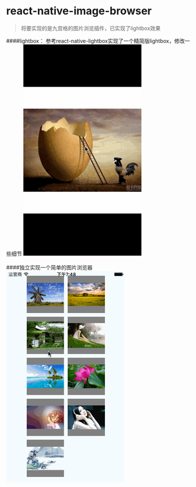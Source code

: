 # react-native-image-browser
>
>  将要实现的是九宫格的图片浏览插件，已实现了lightbox效果
>

####lightbox：
参考react-native-lightbox实现了一个精简版lightbox，修改一些细节
![image](https://github.com/CoderGLM/react-native-image-browser/blob/master/screenshots/lightbox.gif)<br/>
<br/>
####独立实现一个简单的图片浏览器
![image](https://github.com/CoderGLM/react-native-image-browser/blob/master/screenshots/imagebrowser.gif)<br/>
